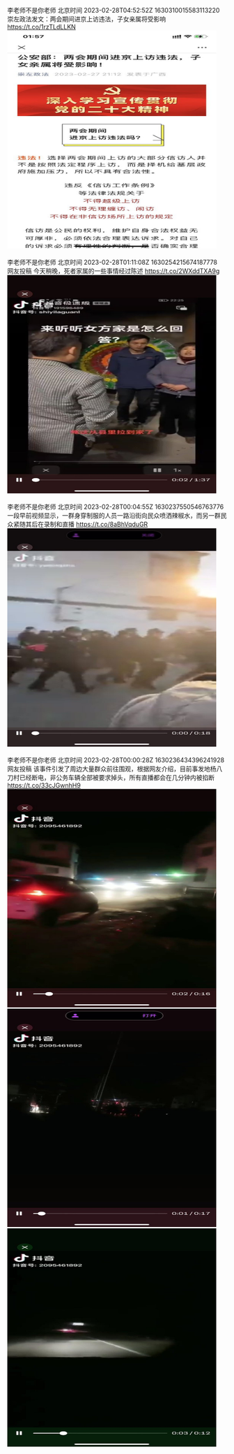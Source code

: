 李老师不是你老师 北京时间 2023-02-28T04:52:52Z 1630310015583113220<br>崇左政法发文：两会期间进京上访违法，子女亲属将受影响 https://t.co/1rzTLdLLKN<br><img src='/temp/image/2023/x-Month-2/1630310015583113220_0.jpg' width='480' height='500'><br><br>李老师不是你老师 北京时间 2023-02-28T01:11:08Z 1630254215674187778<br>网友投稿
今天稍晚，死者家属的一些事情经过陈述 https://t.co/2WXddTXA9g<br><img src='/temp/video/2023/x-Month-2/aw-Day-28/whyyoutouzhele/1630254215674187778_0.jpg' width='480' height='500'><br><br>李老师不是你老师 北京时间 2023-02-28T00:04:55Z 1630237550546763776<br>一段早前视频显示，一群身穿制服的人员一路沿街向民众喷洒辣椒水，而另一群民众紧随其后在录制和直播 https://t.co/8aBhVqduGR<br><img src='/temp/video/2023/x-Month-2/aw-Day-28/whyyoutouzhele/1630237550546763776_0.jpg' width='480' height='500'><br><br>李老师不是你老师 北京时间 2023-02-28T00:00:28Z 1630236434396241928<br>网友投稿
该事件引发了周边大量群众前往围观，根据网友介绍，目前事发地杨八刀村已经断电，非公务车辆全部被要求掉头，所有直播都会在几分钟内被掐断 https://t.co/33cJGwnhH9<br><img src='/temp/video/2023/x-Month-2/aw-Day-28/whyyoutouzhele/1630236434396241928_0.jpg' width='480' height='500'><img src='/temp/video/2023/x-Month-2/aw-Day-28/whyyoutouzhele/1630236434396241928_1.jpg' width='480' height='500'><img src='/temp/video/2023/x-Month-2/aw-Day-28/whyyoutouzhele/1630236434396241928_2.jpg' width='480' height='500'><br><br>